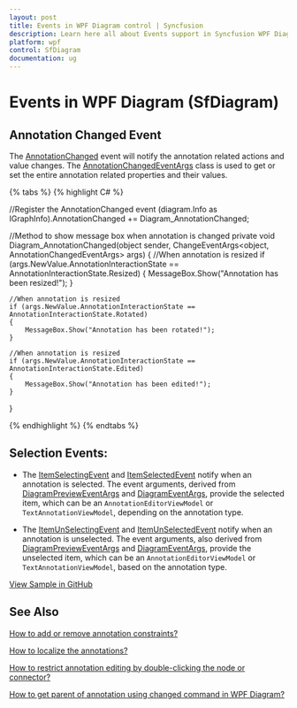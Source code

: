 ```yaml
---
layout: post
title: Events in WPF Diagram control | Syncfusion
description: Learn here all about Events support in Syncfusion WPF Diagram (SfDiagram) control, its elements and more.
platform: wpf
control: SfDiagram
documentation: ug
---
```


# Events in WPF Diagram (SfDiagram)
## Annotation Changed Event
The [AnnotationChanged](https://help.syncfusion.com/cr/wpf/Syncfusion.UI.Xaml.Diagram.IGraphInfo.html#Syncfusion_UI_Xaml_Diagram_IGraphInfo_AnnotationChanged) event will notify the annotation related actions and value changes. The [AnnotationChangedEventArgs](https://help.syncfusion.com/cr/wpf/Syncfusion.UI.Xaml.Diagram.AnnotationChangedEventArgs.html) class is used to get or set the entire annotation related properties and their values.  

{% tabs %}
{% highlight C# %}

//Register the AnnotationChanged event
(diagram.Info as IGraphInfo).AnnotationChanged += Diagram_AnnotationChanged;

//Method to show message box when annotation is changed
private void Diagram_AnnotationChanged(object sender, ChangeEventArgs<object, AnnotationChangedEventArgs> args)
{
    //When annotation is resized
    if (args.NewValue.AnnotationInteractionState == AnnotationInteractionState.Resized)
    {
        MessageBox.Show("Annotation has been resized!");
    }

    //When annotation is resized
    if (args.NewValue.AnnotationInteractionState == AnnotationInteractionState.Rotated)
    {
        MessageBox.Show("Annotation has been rotated!");
    }

    //When annotation is resized
    if (args.NewValue.AnnotationInteractionState == AnnotationInteractionState.Edited)
    {
        MessageBox.Show("Annotation has been edited!");
    }
}

{% endhighlight %}
{% endtabs %}

## Selection Events:

* The [ItemSelectingEvent](https://help.syncfusion.com/cr/wpf/Syncfusion.UI.Xaml.Diagram.IGraphInfo.html#Syncfusion_UI_Xaml_Diagram_IGraphInfo_ItemSelectingEvent) and [ItemSelectedEvent](https://help.syncfusion.com/cr/wpf/Syncfusion.UI.Xaml.Diagram.IGraphInfo.html#Syncfusion_UI_Xaml_Diagram_IGraphInfo_ItemSelectedEvent) notify when an annotation is selected. The event arguments, derived from [DiagramPreviewEventArgs](https://help.syncfusion.com/cr/wpf/Syncfusion.UI.Xaml.Diagram.DiagramPreviewEventArgs.html) and [DiagramEventArgs](https://help.syncfusion.com/cr/wpf/Syncfusion.UI.Xaml.Diagram.DiagramEventArgs.html), provide the selected item, which can be an `AnnotationEditorViewModel` or `TextAnnotationViewModel`, depending on the annotation type.

* The [ItemUnSelectingEvent](https://help.syncfusion.com/cr/wpf/Syncfusion.UI.Xaml.Diagram.IGraphInfo.html#Syncfusion_UI_Xaml_Diagram_IGraphInfo_ItemUnSelectingEvent) and [ItemUnSelectedEvent](https://help.syncfusion.com/cr/wpf/Syncfusion.UI.Xaml.Diagram.IGraphInfo.html#Syncfusion_UI_Xaml_Diagram_IGraphInfo_ItemUnSelectedEvent) notify when an annotation is unselected. The event arguments, also derived from [DiagramPreviewEventArgs](https://help.syncfusion.com/cr/wpf/Syncfusion.UI.Xaml.Diagram.DiagramPreviewEventArgs.html) and [DiagramEventArgs](https://help.syncfusion.com/cr/wpf/Syncfusion.UI.Xaml.Diagram.DiagramEventArgs.html), provide the unselected item, which can be an `AnnotationEditorViewModel` or `TextAnnotationViewModel`, based on the annotation type.

[View Sample in GitHub](https://github.com/SyncfusionExamples/WPF-Diagram-Examples/tree/master/Samples/Annotations/AnnotationSelection)

## See Also

[How to add or remove annotation constraints?](/wpf/sfdiagram/constraints#annotation-constraints)

[How to localize the annotations?](/wpf/sfdiagram/localization)

[How to restrict annotation editing by double-clicking the node or connector?](https://support.syncfusion.com/kb/article/8539/how-to-restrict-annotation-editing-by-double-clicking-the-node-or-connector-in-wpf-diagram)

[How to get parent of annotation using changed command in WPF Diagram?](https://support.syncfusion.com/kb/article/16202/how-to-get-parent-of-annotation-using-changed-command-in-wpf-diagram)